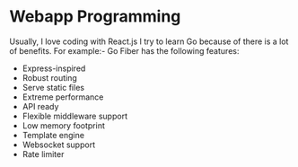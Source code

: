 # Webapp Programming

Usually, I love coding with React.js
I try to learn Go because of there is a lot of benefits.
For example:-
Go Fiber has the following features:
- Express-inspired
- Robust routing
- Serve static files
- Extreme performance
- API ready
- Flexible middleware support
- Low memory footprint
- Template engine
- Websocket support
- Rate limiter

